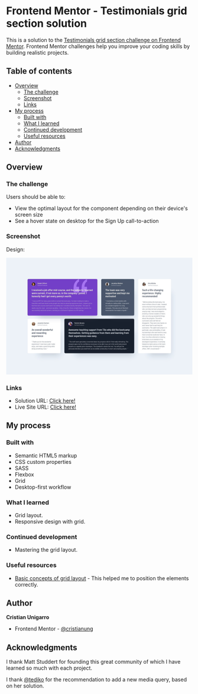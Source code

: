 # Frontend Mentor - Testimonials grid section solution

This is a solution to the [Testimonials grid section challenge on Frontend Mentor](https://www.frontendmentor.io/challenges/testimonials-grid-section-Nnw6J7Un7). Frontend Mentor challenges help you improve your coding skills by building realistic projects. 


## Table of contents

- [Overview](#overview)
  - [The challenge](#the-challenge)
  - [Screenshot](#screenshot)
  - [Links](#links)
- [My process](#my-process)
  - [Built with](#built-with)
  - [What I learned](#what-i-learned)
  - [Continued development](#continued-development)
  - [Useful resources](#useful-resources)
- [Author](#author)
- [Acknowledgments](#acknowledgments)

## Overview

### The challenge

Users should be able to:

- View the optimal layout for the component depending on their device's screen size
- See a hover state on desktop for the Sign Up call-to-action

### Screenshot

Design:

![](/design/desktop-design.jpg)

### Links

- Solution URL: [Click here!](https://www.frontendmentor.io/solutions/testimonials-grid-section-solution-jdGXK3SJv)
- Live Site URL: [Click here!](https://silly-agnesi-34387f.netlify.app/)

## My process

### Built with

- Semantic HTML5 markup
- CSS custom properties
- SASS
- Flexbox
- Grid
- Desktop-first workflow

### What I learned

- Grid layout.
- Responsive design with grid.

### Continued development

- Mastering the grid layout.

### Useful resources

- [Basic concepts of grid layout](https://developer.mozilla.org/es/docs/Web/CSS/CSS_Grid_Layout/Basic_Concepts_of_Grid_Layout) - This helped me to position the elements correctly.

## Author

  **Cristian Unigarro**
- Frontend Mentor - [@cristianung](https://www.frontendmentor.io/profile/cristianung)

## Acknowledgments

I thank Matt Studdert for founding this great community of which I have learned so much with each project. 

I thank [@tediko](https://www.frontendmentor.io/profile/tediko) for the recommendation to add a new media query, based on her solution.
